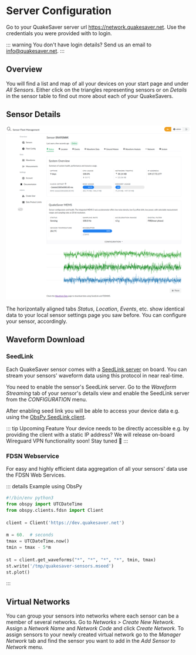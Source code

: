 
# Server Configuration

Go to your QuakeSaver server url <https://network.quakesaver.net>. Use the credentials you were provided with to login.

::: warning You don't have login details?
Send us an email to <info@quakesaver.net>.
:::

## Overview

You will find a list and map of all your devices on your start page and under _All Sensors_. Either click on the triangles representing sensors or on _Details_ in the sensor table to find out more about each of your QuakeSavers.

## Sensor Details

![Backend view](./backend-sensor.png)

The horizontally aligned tabs _Status_, _Location_, _Events_, etc. show identical data to your local sensor settings page you saw before. You can configure your sensor, accordingly.

## Waveform Download

### SeedLink

Each QuakeSaver sensor comes with a [SeedLink server](http://ds.iris.edu/ds/nodes/dmc/services/seedlink/) on board. You can stream your sensors' waveform data using this protocol in near real-time.

You need to enable the sensor's SeedLink server. Go to the _Waveform Streaming_ tab of your sensor's details view and enable the SeedLink server from the _CONFIGURATION_ menu.

After enabling seed link you will be able to access your device data e.g. using the [ObsPy SeedLink client](https://docs.obspy.org/packages/autogen/obspy.clients.seedlink.easyseedlink.create_client.html#obspy.clients.seedlink.easyseedlink.create_client).

::: tip Upcoming Feature
Your device needs to be directly accessible e.g. by providing the client with a static IP address? We will release on-board Wireguard VPN functionality soon! Stay tuned :star2:
:::

### FDSN Webservice

For easy and highly efficient data aggregation of all your sensors' data use the FDSN Web Services.

::: details Example using ObsPy

```python
#!/bin/env python3
from obspy import UTCDateTime
from obspy.clients.fdsn import Client

client = Client('https://dev.quakesaver.net')

m = 60.  # seconds
tmax = UTCDateTime.now()
tmin = tmax - 5*m

st = client.get_waveforms("*", "*", "*", "*", tmin, tmax)
st.write('/tmp/quakesaver-sensors.mseed')
st.plot()
```

:::

## Virtual Networks

You can group your sensors into networks where each sensor can be a member of several networks. Go to _Networks > Create New Network_. Assign a _Network Name_ and _Network Code_ and click _Create Network_. To assign sensors to your newly created virtual network go to the _Manager Network_ tab and find the sensor you want to add in the _Add Sensor to Network_ menu.
